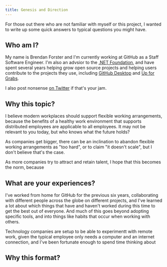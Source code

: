 ```yaml
---
title: Genesis and Direction
---
```


For those out there who are not familiar with myself or this project, I wanted
to write up some quick answers to typical questions you might have.

## Who am I?

My name is Brendan Forster and I'm currently working at GitHub as a Staff
Software Engineer. I'm also an advsior to the [.NET Foundation](https://dotnetfoundation.org),
and have spent several years helping grow open source projects and helping users
contribute to the projects they use, including [GitHub Desktop](https://desktop.github.com)
and [Up for Grabs](https://up-for-grabs.net).

I also post nonsense [on Twitter](https://twitter.com/shiftkey) if that's your jam.

## Why this topic?

I believe modern workplaces should support flexible working arrangements,
because the benefits of a healthy work environment that supports distributed
employees are applicable to all employees. It may not be relevant to you today,
but who knows what the future holds?

As companies get bigger, there can be an inclination to abandon flexible working
arrangements as "too hard", or to claim "it doesn't scale", but I don't believe
that's the case.

As more companies try to attract and retain talent, I hope that this becomes the
norm, because

## What are your experiences?

I've worked from home for GitHub for the previous six years, collaborating with
different people across the globe on different projects, and I've learned a lot
about which things that have and haven't worked during this time to get the best
out of everyone. And much of this goes beyond adopting specific tools, and into
things like habits that occur when working with others.

Technology companies are setup to be able to experimentt with remote work, given
the typical employee only needs a computer and an internet connection, and I've
been fortunate enough to spend time thinking about

## Why this format?
